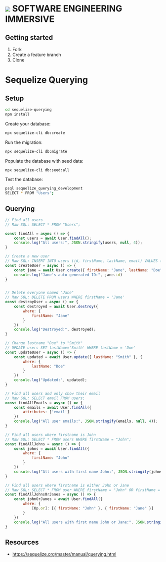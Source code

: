 # ![](https://ga-dash.s3.amazonaws.com/production/assets/logo-9f88ae6c9c3871690e33280fcf557f33.png)  SOFTWARE ENGINEERING IMMERSIVE

## Getting started

1. Fork
1. Create a feature branch
1. Clone

# Sequelize Querying

## Setup

```sh
cd sequelize-querying
npm install
```

Create your database:

```sh
npx sequelize-cli db:create
```

Run the migration:

```sh
npx sequelize-cli db:migrate
```

Populate the database with seed data:

```sh
npx sequelize-cli db:seed:all
```

Test the database:

```sh
psql sequelize_querying_development
SELECT * FROM "Users";
```

## Querying

```js
// Find all users
// Raw SQL: SELECT * FROM "Users";

const findAll = async () => {
    const users = await User.findAll();
    console.log("All users:", JSON.stringify(users, null, 4));
}

// Create a new user
// Raw SQL: INSERT INTO users (id, firstName, lastName, email) VALUES (DEFAULT, 'Jane', 'Doe', 'jane@jane.com')
const createUser = async () => {
    const jane = await User.create({ firstName: "Jane", lastName: "Doe", email: "jane@jane.com" })
    console.log("Jane's auto-generated ID:", jane.id)
}


// Delete everyone named "Jane"
// Raw SQL: DELETE FROM users WHERE firstName = 'Jane'
const destroyUser = async () => {
    const destroyed = await User.destroy({
        where: {
            firstName: "Jane"
        }
    })
    console.log("Destroyed:", destroyed);
}

// Change lastname "Doe" to "Smith"
// UPDATE users SET lastName='Smith' WHERE lastName = 'Doe'
const updateUser = async () => {
    const updated = await User.update({ lastName: "Smith" }, {
        where: {
            lastName: "Doe"
        }
    })
    console.log("Updated:", updated);
}

// Find all users and only show their email
// Raw SQL: SELECT email FROM users;
const findAllEmails = async () => {
    const emails = await User.findAll({
        attributes: ['email']
    })
    console.log("All user emails:", JSON.stringify(emails, null, 4));
}

// Find all users where firstname is John
// Raw SQL: SELECT * FROM users WHERE firstName = "John";
const findAllJohns = async () => {
    const johns = await User.findAll({
        where: {
            firstName: "John"
        }
    })
    console.log("All users with first name John:", JSON.stringify(johns, null, 4));
}

// Find all users where firstname is either John or Jane
// Raw SQL: SELECT * FROM user WHERE firstName = "John" OR firstName = "Jane";
const findAllJohnsOrJanes = async () => {
    const johnOrJanes = await User.findAll({
        where: {
            [Op.or]: [{ firstName: "John" }, { firstName: "Jane" }]
        }
    })
    console.log("All users with first name John or Jane:", JSON.stringify(johnOrJanes, null, 4));
}
```

## Resources

- https://sequelize.org/master/manual/querying.html
